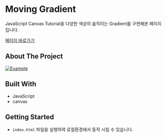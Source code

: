 # Moving Gradient

JavaScript Canvas Tutorial을 다양한 색상의 움직이는 Gradient를 구현해본 페이지입니다.

[페이지 바로가기](https://mooyeon-choi.github.io/moving-gradient/)

## About The Project

[![Example](https://github.com/mooyeon-choi/TIL/blob/master/web/frontend/Interactive/canvas-tutorial/images/moving_gradient.gif?raw=true)](https://mooyeon-choi.github.io/moving-gradient/)

## Built With

* JavaScript
* canvas

## Getting Started

* `index.html` 파일을 실행하여 로컬환경에서 동작 시킬 수 있습니다.